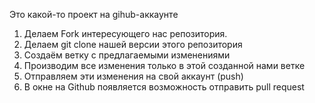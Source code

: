 Это какой-то проект на gihub-аккаунте

1. Делаем Fork интересующего нас репозитория.
2. Делаем git clone нашей версии этого репозитория
3. Создаём ветку с предлагаемыми изменениями
4. Производим все изменения только в этой созданной нами ветке
5. Отправляем эти изменения на свой аккаунт (push)
6. В окне на Github появляется возможность отправить pull request 

